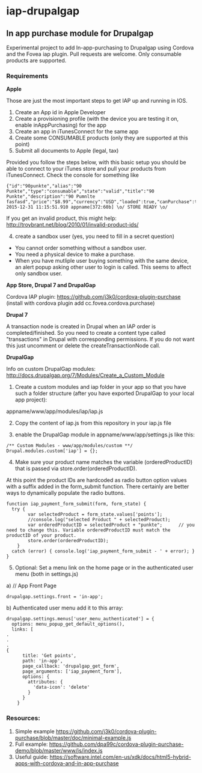 # iap-drupalgap

<h2>In app purchase module for Drupalgap</h2>

Experimental project to add In-app-purchasing to Drupalgap using Cordova and the Fovea iap plugin. Pull requests are welcome. Only consumable products are supported.

<h3>Requirements</h3>

<b>Apple</b>

Those are just the most important steps to get IAP up and running in IOS.

1. Create an App id in Apple Developer
2. Create a provisioning profile (with the device you are testing it on, enable inAppPurchasing) for the app
2. Create an app in iTunesConnect for the same app
2. Create some CONSUMABLE products (only they are supported at this point)
3. Submit all documents to Apple (legal, tax)

Provided you follow the steps below, with this basic setup you should be able to connect to your iTunes store and pull your products from iTunesConnect. Check the console for something like 
```
{"id":"90punkte","alias":"90 Punkte","type":"consumable","state":"valid","title":"90 Punkte","description":"90 Pumnlte fasfasd","price":"$8.99","currency":"USD","loaded":true,"canPurchase":true,"owned":false,"downloading":false,"downloaded":false,"transaction":null,"valid":true}
2015-12-31 11:15:51.910 appname[372:60b] \o/ STORE READY \o/
```
If you get an invalid product, this might help: http://troybrant.net/blog/2010/01/invalid-product-ids/ 

4. create a sandbox user (yes, you need to fill in a secret question)

- You cannot order something without a sandbox user.
- You need a physical device to make a purchase.
- When you have mutliple user buying something with the same device, an alert popup asking other user to login is called. This seems to affect only sandbox user.


<b>App Store, Drupal 7 and DrupalGap</b>

Cordova IAP plugin: https://github.com/j3k0/cordova-plugin-purchase (install with cordova plugin add cc.fovea.cordova.purchase)

<b>Drupal 7</b>

A transaction node is created in Drupal when an IAP order is completed/finished. So you need to create a content type called "transactions" in Drupal with corresponding permissions. If you do not want this just uncomment or delete the createTransactionNode call.

<b>DrupalGap</b>

Info on custom DrupalGap modules: http://docs.drupalgap.org/7/Modules/Create_a_Custom_Module

1) Create a custom modules and iap folder in your app so that you have such a folder structure (after you have exported DrupalGap to your local app project):

appname/www/app/modules/iap/iap.js

2) Copy the content of iap.js from this repository in your iap.js file

3) enable the DrupalGap module in appname/www/app/settings.js like this:

```
/** Custom Modules - www/app/modules/custom **/
Drupal.modules.custom['iap'] = {};
```

4) Make sure your product name matches the variable (orderedProductID) that is passed via store.order(orderedProductID). 

At this point the product IDs are hardcoded as radio button option values with a suffix added in the form_submit function. There certainly are better ways to dynamically populate the radio buttons.

```
function iap_payment_form_submit(form, form_state) {
  try {
    	var selectedProduct = form_state.values['points'];
  		//console.log("selected Product " + selectedProduct);
  		var orderedProductID = selectedProduct + "punkte";  	// you need to change this. Variable orderedProductID must match the productID of your product.
  		store.order(orderedProductID);
	}
  catch (error) { console.log('iap_payment_form_submit - ' + error); }
}
````

5) Optional: Set a menu link on the home page or in the authenticated user menu (both in settings.js)

  a) // App Front Page
```
drupalgap.settings.front = 'in-app';
```

  b) Authenticated user menu
  add it to this array:
```
drupalgap.settings.menus['user_menu_authenticated'] = {
  options: menu_popup_get_default_options(),
  links: [
.
.
.
{
      title: 'Get points',
      path: 'in-app',
      page_callback: 'drupalgap_get_form',
      page_arguments: ['iap_payment_form'],
      options: {
        attributes: {
          'data-icon': 'delete'
        }
      }
    }
```

<h3>Resources:</h3>

1. Simple example https://github.com/j3k0/cordova-plugin-purchase/blob/master/doc/minimal-example.js
2. Full example: https://github.com/dpa99c/cordova-plugin-purchase-demo/blob/master/www/js/index.js
3. Useful guide: https://software.intel.com/en-us/xdk/docs/html5-hybrid-apps-with-cordova-and-in-app-purchase
